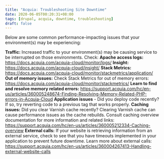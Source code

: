 ```yaml
---
title: "Acquia: Troubleshooting Site Downtime"
date: 2020-06-05T00:20:31+08:00
tags: [drupal, acquia, downtime, troubleshooting]
draft: false
---
```

Below are some common performance-impacting issues that your environment(s) may be experiencing:

**Traffic:** Increased traffic to your environment(s) may be causing service to be interrupted on those environments. Check:
**Apache access logs:** https://docs.acquia.com/acquia-cloud/monitor/logs/
**Insight:** https://docs.acquia.com/acquia-cloud/insight/
**Stack Metrics:** https://docs.acquia.com/acquia-cloud/monitor/stackmetrics/application/
**Out of memory issues:** Check Stack Metrics for out of memory errors: https://docs.acquia.com/acquia-cloud/monitor/stackmetrics/
**Learn to find and resolve memory related errors:** https://support.acquia.com/hc/en-us/articles/360005248674-Finding-Resolving-Memory-Related-PHP-errors-in-Acquia-Cloud
**Application issues** - Did you deploy code recently? If so, try reverting code to a previous tag that works properly.
**Caching issues:** Did you clear Varnish cache recently? Clearing Varnish cache can cause performance issues as the cache rebuilds. Consult caching overview documentation for more information and related links: https://support.acquia.com/hc/en-us/articles/360005212334-Caching-overview
**External calls:** If your website is retrieving information from an external service, check to see that you have timeouts implemented in your application to prevent future downtime. Learn more about external calls: https://support.acquia.com/hc/en-us/articles/360004267413-Handling-external-website-calls
